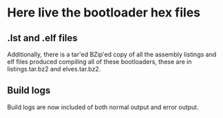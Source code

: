 # Here live the bootloader hex files

## .lst and .elf files

Additionally, there is a tar'ed BZip'ed copy of all the assembly listings and elf files produced compiling all of these bootloaders, these are in listings.tar.bz2 and elves.tar.bz2.

## Build logs

Build logs are now included of both normal output and error output.
